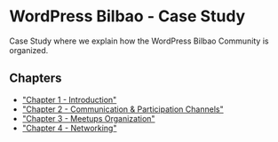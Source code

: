 # WordPress Bilbao - Case Study
Case Study where we explain how the WordPress Bilbao Community is organized.

## Chapters

* ["Chapter 1 - Introduction"](Chapter%201%20-%20Introduction/ch1.md)
* ["Chapter 2 - Communication & Participation Channels"](Chapter%202%20-%20Communication%20%26%20Participation%20Channels/ch2.md)
* ["Chapter 3 - Meetups Organization"](Chapter%203%20-%20Meetups%20Organization/ch3.md)
* ["Chapter 4 - Networking"](Chapter%204%20-%20Networking/ch4.md)
